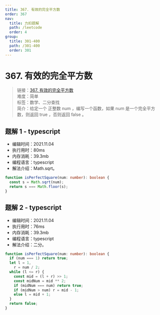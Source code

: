 ```yaml
---
title: 367. 有效的完全平方数
order: 367
nav:
  title: 力扣题解
  path: /leetcode
  order: 4
group:
  title: 301-400
  path: /301-400
  order: 301
---
```


# 367. 有效的完全平方数

> 链接：[367. 有效的完全平方数](https://leetcode-cn.com/problems/valid-perfect-square/)  
> 难度：简单  
> 标签：数学、二分查找  
> 简介：给定一个 正整数 num ，编写一个函数，如果 num 是一个完全平方数，则返回 true ，否则返回 false 。

## 题解 1 - typescript

- 编辑时间：2021.11.04
- 执行用时：80ms
- 内存消耗：39.3mb
- 编程语言：typescript
- 解法介绍：Math.sqrt。

```typescript
function isPerfectSquare(num: number): boolean {
  const s = Math.sqrt(num);
  return s === Math.floor(s);
}
```

## 题解 2 - typescript

- 编辑时间：2021.11.04
- 执行用时：76ms
- 内存消耗：39.3mb
- 编程语言：typescript
- 解法介绍：二分。

```typescript
function isPerfectSquare(num: number): boolean {
  if (num === 1) return true;
  let l = 1,
    r = num / 2;
  while (l <= r) {
    const mid = (l + r) >> 1;
    const midNum = mid ** 2;
    if (midNum === num) return true;
    if (midNum > num) r = mid - 1;
    else l = mid + 1;
  }
  return false;
}
```
